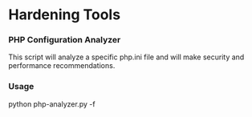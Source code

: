 # Hardening Tools

### PHP Configuration Analyzer
This script will analyze a specific php.ini file and will make security and performance recommendations.

### Usage
python php-analyzer.py -f <path to php.ini>
